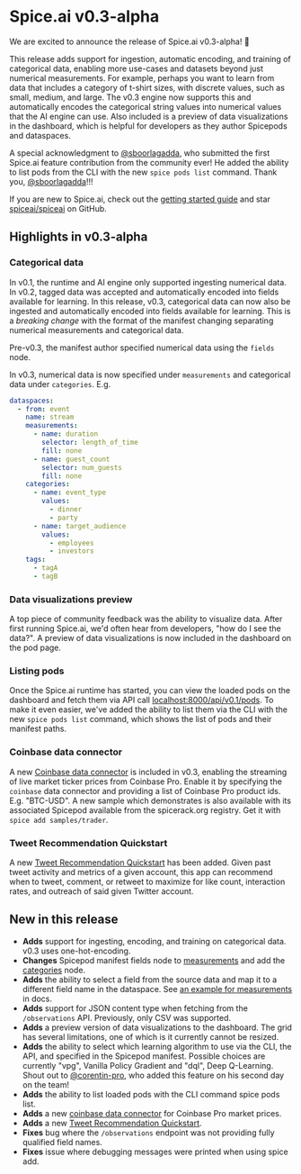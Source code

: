 # Spice.ai v0.3-alpha

We are excited to announce the release of Spice.ai v0.3-alpha! 🎉

This release adds support for ingestion, automatic encoding, and training of categorical data, enabling more use-cases and datasets beyond just numerical measurements. For example, perhaps you want to learn from data that includes a category of t-shirt sizes, with discrete values, such as small, medium, and large. The v0.3 engine now supports this and automatically encodes the categorical string values into numerical values that the AI engine can use. Also included is a preview of data visualizations in the dashboard, which is helpful for developers as they author Spicepods and dataspaces. 

A special acknowledgment to [@sboorlagadda](https://github.com/sboorlagadda), who submitted the first Spice.ai feature contribution from the community ever! He added the ability to list pods from the CLI with the new `spice pods list` command. Thank you, [@sboorlagadda](https://github.com/sboorlagadda)!!!

If you are new to Spice.ai, check out the [getting started guide](https://docs.spiceai.org/getting-started/) and star [spiceai/spiceai](https://github.com/spiceai/spiceai) on GitHub.

## Highlights in v0.3-alpha

### Categorical data

In v0.1, the runtime and AI engine only supported ingesting numerical data. In v0.2, tagged data was accepted and automatically encoded into fields available for learning. In this release, v0.3, categorical data can now also be ingested and automatically encoded into fields available for learning. This is a *breaking change* with the format of the manifest changing separating numerical measurements and categorical data.

Pre-v0.3, the manifest author specified numerical data using the `fields` node.

In v0.3, numerical data is now specified under `measurements` and categorical data under `categories`. E.g.

```yaml
dataspaces:
  - from: event
    name: stream
    measurements:
      - name: duration
        selector: length_of_time
        fill: none
      - name: guest_count
        selector: num_guests
        fill: none
    categories:
      - name: event_type
        values:
          - dinner
          - party
      - name: target_audience
        values:
          - employees
          - investors
    tags:
      - tagA
      - tagB
```

### Data visualizations preview

A top piece of community feedback was the ability to visualize data. After first running Spice.ai, we'd often hear from developers, "how do I see the data?". A preview of data visualizations is now included in the dashboard on the pod page.

### Listing pods

Once the Spice.ai runtime has started, you can view the loaded pods on the dashboard and fetch them via API call [localhost:8000/api/v0.1/pods](http://localhost:8000/api/v0.1/pods). To make it even easier, we've added the ability to list them via the CLI with the new `spice pods list` command, which shows the list of pods and their manifest paths.

### Coinbase data connector

A new [Coinbase data connector](https://github.com/spiceai/data-components-contrib/blob/trunk/dataconnectors/coinbase/README.md) is included in v0.3, enabling the streaming of live market ticker prices from Coinbase Pro. Enable it by specifying the `coinbase` data connector and providing a list of Coinbase Pro product ids. E.g. "BTC-USD". A new sample which demonstrates is also available with its associated Spicepod available from the spicerack.org registry. Get it with `spice add samples/trader`.

### Tweet Recommendation Quickstart

A new [Tweet Recommendation Quickstart](https://github.com/spiceai/quickstarts/blob/trunk/tweet-recommendation/README.md) has been added. Given past tweet activity and metrics of a given account, this app can recommend when to tweet, comment, or retweet to maximize for like count, interaction rates, and outreach of said given Twitter account.

## New in this release

- **Adds** support for ingesting, encoding, and training on categorical data. v0.3 uses one-hot-encoding.
- **Changes** Spicepod manifest fields node to [measurements](docs.spiceai.org/reference/pod/#dataspacesmeasurements) and add the [categories](docs.spiceai.org/reference/pod/#dataspacescategories) node.
- **Adds** the ability to select a field from the source data and map it to a different field name in the dataspace. See [an example for measurements](docs.spiceai.org/reference/pod/#dataspacesmeasurementsselector) in docs.
- **Adds** support for JSON content type when fetching from the `/observations` API. Previously, only CSV was supported.
- **Adds** a preview version of data visualizations to the dashboard. The grid has several limitations, one of which is it currently cannot be resized.
- **Adds** the ability to select which learning algorithm to use via the CLI, the API, and specified in the Spicepod manifest. Possible choices are currently "vpg", Vanilla Policy Gradient and "dql", Deep Q-Learning. Shout out to [@corentin-pro](https://github.com/corentin-pro), who added this feature on his second day on the team!
- **Adds** the ability to list loaded pods with the CLI command spice pods list.
- **Adds** a new [coinbase data connector](https://github.com/spiceai/data-components-contrib/blob/trunk/dataconnectors/coinbase/README.md) for Coinbase Pro market prices.
- **Adds** a new [Tweet Recommendation Quickstart](https://github.com/spiceai/quickstarts/blob/trunk/tweet-recommendation/README.md).
- **Fixes** bug where the `/observations` endpoint was not providing fully qualified field names.
- **Fixes** issue where debugging messages were printed when using spice add.
